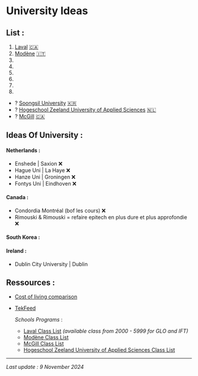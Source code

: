 # University Ideas 

## List :
1. [Laval](./laval_class.md) [🇨🇦](https://www.ulaval.ca/)
2. [Modène](./modene_class.md) [🇮🇹](https://www.unimore.it/)
3.
4.
5. 
6.
7.
8.

- ? [Soongsil University](./soongsil_class.md) [🇰🇷](https://www.ssu.ac.kr/)
- ? [Hogeschool Zeeland University of Applied Sciences](./hoge_class.md) [🇳🇱](https://hz.nl/en)
- ? [McGill](./mcgill_class.md) [🇨🇦](https://www.mcgill.ca/continuingstudies/areas-study/scs-certificate-management)

## Ideas Of University : <br />
#### Netherlands :
- Enshede | Saxion ❌
- Hague Uni | La Haye ❌
- Hanze Uni | Groningen ❌
- Fontys Uni | Eindhoven ❌

#### Canada :
- Condordia Montréal (bof les cours) ❌
- Rimouski & Rimouski = refaire epitech en plus dure et plus approfondie ❌

#### South Korea :

#### Ireland :
 - Dublin City University | Dublin

## Ressources : <br />
- [Cost of living comparison](https://www.numbeo.com/cost-of-living/)
- [TekFeed](https://tekfeed.epitech.eu/#/)

    *Schools Programs* : <br />
    - [Laval Class List](https://www.ulaval.ca/etudes/cours?search=&matieres%5B0%5D=0&matieres%5B87%5D=87&day=All&start=All&end=All&field_sections_course_nbcred_min=All&field_sections_course_nbcred_max=All) *(available class from 2000 - 5999 for GLO and IFT)*
    - [Modène Class List](https://unimore.coursecatalogue.cineca.it/corsi/2023/10861/insegnamenti/10000?schemaid=20865)
    - [McGill Class List](https://www.mcgill.ca/continuingstudies/areas-study/scs-certificate-management)
    - [Hogeschool Zeeland University of Applied Sciences Class List](https://hz.nl/en/study-programmes/information-communication-technology-exchange)

---

*Last update : 9 November 2024*